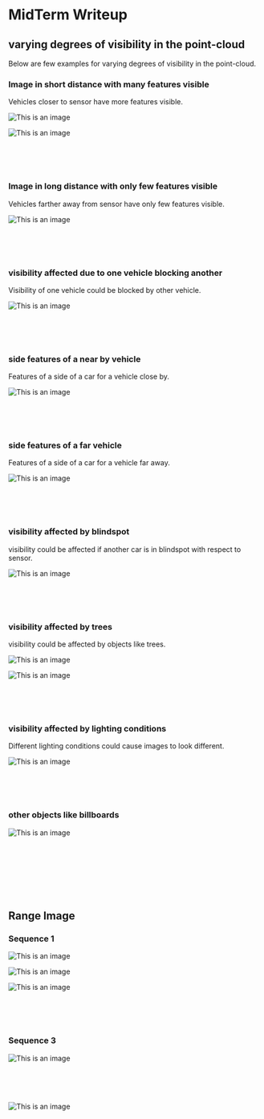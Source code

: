 # MidTerm Writeup


## varying degrees of visibility in the point-cloud

Below are few examples for varying degrees of visibility in the point-cloud.



### Image in short distance with many features visible

Vehicles closer to sensor have more features visible.

![This is an image](images/pcd_visibility_variance_too_close.png)


![This is an image](images/pcd_visibility_variance_with_top_view_angle.png)

<br>
<br>
<br>


### Image in long distance with only few features visible

Vehicles farther away from sensor have only few features visible.

![This is an image](images/pcd_visibility_variance_with_distance.png)


<br>
<br>
<br>


### visibility affected due to one vehicle blocking another

Visibility of one vehicle could be blocked by other vehicle.

![This is an image](images/pcd_visibility_variance_with_one_object_blocking_other.png)

<br>
<br>
<br>



### side features of a near by vehicle 

Features of a side of a car for a vehicle close by.

![This is an image](images/pcd_visibility_variance_side_close.png)


<br>
<br>
<br>


### side features of a far vehicle 

Features of a side of a car for a vehicle far away.

![This is an image](images/pcd_visibility_variance_side_far.png)

<br>
<br>
<br>



### visibility affected by blindspot

visibility could be affected if another car is in blindspot with respect to sensor.

![This is an image](images/pcd_visibility_variance_with_blindspot.png)


<br>
<br>
<br>


### visibility affected by trees

visibility could be affected by objects like trees.

![This is an image](images/pcd_visibility_variance_with_trees.png)



![This is an image](images/pcd_visibility_variance_with_trees_2.png)


<br>
<br>
<br>


### visibility affected by lighting conditions

Different lighting conditions could cause images to look different.

![This is an image](images/pcd_visibility_different_ligthing.png)

<br>
<br>
<br>



### other objects like billboards

![This is an image](images/pcd_visibilty_billboards.png)

<br>
<br>
<br>
<br>
<br>
<br>



## Range Image

### Sequence 1


![This is an image](images/range_image_sequence_1_1.png)


![This is an image](images/range_image_sequence_1_2.png)


![This is an image](images/range_image_sequence_1_3.png)

<br>
<br>
<br>

### Sequence 3

![This is an image](images/range_image_sequence_3_1.png)


<br>
<br>
<br>

![This is an image](images/range_image_sequence_3_2.png)

<br>
<br>
<br>


